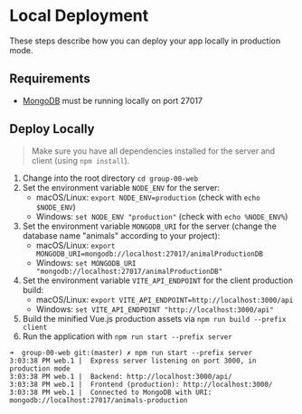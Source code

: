 # Local Deployment

These steps describe how you can deploy your app locally in production mode.

## Requirements

* [MongoDB](https://www.mongodb.com/download-center/community?jmp=nav) must be running locally on port 27017

## Deploy Locally

> Make sure you have all dependencies installed for the server and client (using `npm install`).

1. Change into the root directory `cd group-00-web`
2. Set the environment variable `NODE_ENV` for the server:
    * macOS/Linux: `export NODE_ENV=production` (check with `echo $NODE_ENV`)
    * Windows: `set NODE_ENV "production"` (check with `echo %NODE_ENV%`)
3. Set the environment variable `MONGODB_URI` for the server (change the database name "animals" according to your project):
    * macOS/Linux: `export MONGODB_URI=mongodb://localhost:27017/animalProductionDB`
    * Windows: `set MONGODB_URI "mongodb://localhost:27017/animalProductionDB"`
4. Set the environment variable `VITE_API_ENDPOINT` for the client production build:
    * macOS/Linux: `export VITE_API_ENDPOINT=http://localhost:3000/api`
    * Windows: `set VITE_API_ENDPOINT "http://localhost:3000/api"`
5. Build the minified Vue.js production assets via `npm run build --prefix client`
6. Run the application with `npm run start --prefix server`

```none
➜  group-00-web git:(master) ✗ npm run start --prefix server
3:03:38 PM web.1 |  Express server listening on port 3000, in production mode
3:03:38 PM web.1 |  Backend: http://localhost:3000/api/
3:03:38 PM web.1 |  Frontend (production): http://localhost:3000/
3:03:38 PM web.1 |  Connected to MongoDB with URI: mongodb://localhost:27017/animals-production
```
